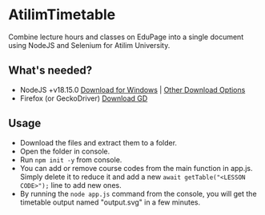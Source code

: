 # AtilimTimetable
Combine lecture hours and classes on EduPage into a single document using NodeJS and Selenium for Atilim University.

## What's needed?
- NodeJS +v18.15.0 [Download for Windows](https://nodejs.org/dist/v18.17.1/node-v18.17.1-x64.msi) | [Other Download Options](https://nodejs.org/en/download)
- Firefox (or GeckoDriver) [Download GD](https://github.com/mozilla/geckodriver/releases/download/v0.33.0/geckodriver-v0.33.0-win64.zip)

## Usage

- Download the files and extract them to a folder.
- Open the folder in console.
- Run `npm init -y` from console.
- You can add or remove course codes from the main function in app.js. Simply delete it to reduce
  it and add a new `await getTable("<LESSON CODE>");` line to add new ones.
- By running the `node app.js` command from the console, you will get the timetable output named "output.svg" in a few minutes.
